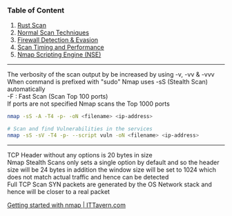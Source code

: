 ### Table of Content

1. [Rust Scan](Rust%20Scan.md)
2. [Normal Scan Techniques](Normal%20Scan%20Techniques.md)
3. [Firewall Detection & Evasion](Firewall%20Detection%20&%20Evasion.md)
4. [Scan Timing and Performance](Scan%20Timing%20and%20Performance.md)
5. [Nmap Scripting Engine (NSE)](Nmap%20Scripting%20Engine%20%28NSE%29.md)

---

The verbosity of the scan output by be increased by using -v, -vv & -vvv  
When command is prefixed with "sudo" Nmap uses -sS (Stealth Scan) automatically  
-F : Fast Scan (Scan Top 100 ports)  
If ports are not specified Nmap scans the Top 1000 ports

````bash
nmap -sS -A -T4 -p- -oN <filename> <ip-address>

# Scan and find Vulnerabilities in the services
nmap -sS -sV -T4 -p- --script vuln -oN <filename> <ip-address> 
````

---

TCP Header without any options is 20 bytes in size  
Nmap Stealth Scans only sets a single option by default and so the header size will be 24 bytes in addition the window size will be set to 1024 which does not match actual traffic and hence can  be detected  
Full TCP Scan SYN packets are generated by the OS Network stack and hence will be closer to a real packet

[Getting started with nmap | ITTavern.com](https://ittavern.com/getting-started-with-nmap/)